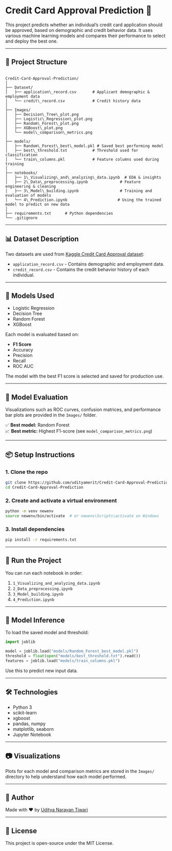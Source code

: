 # Credit Card Approval Prediction 🚀

This project predicts whether an individual’s credit card application should be approved, based on demographic and credit behavior data. It uses various machine learning models and compares their performance to select and deploy the best one.

---

## 📁 Project Structure

```

Credit-Card-Approval-Prediction/
│
├── Dataset/
│   ├── application\_record.csv       # Applicant demographic & employment data
│   └── credit\_record.csv            # Credit history data
│
├── Images/
│   ├── Decision\_Tree\_plot.png
│   ├── Logistic\_Regression\_plot.png
│   ├── Random\_Forest\_plot.png
│   ├── XGBoost\_plot.png
│   └── model\_comparison\_metrics.png
│
├── models/
│   ├── Random\_Forest\_best\_model.pkl # Saved best performing model
│   ├── best\_threshold.txt           # Threshold used for classification
│   └── train\_columns.pkl            # Feature columns used during training
│
├── notebooks/
│   ├── 1\_Visualizing\_and\_analyzing\_data.ipynb  # EDA & insights
│   ├── 2\_Data\_preprocessing.ipynb              # Feature engineering & cleaning
│   ├── 3\_Model\_building.ipynb                  # Training and evaluation of models
│   └── 4\_Prediction.ipynb                      # Using the trained model to predict on new data
│
├── requirements.txt      # Python dependencies
└── .gitignore

````

---

## 📊 Dataset Description

Two datasets are used from [Kaggle Credit Card Approval dataset](https://www.kaggle.com/datasets/rikdifos/credit-card-approval-prediction):

- `application_record.csv` - Contains demographic and employment data.
- `credit_record.csv` - Contains the credit behavior history of each individual.

---

## 🧠 Models Used

- Logistic Regression
- Decision Tree
- Random Forest
- XGBoost

Each model is evaluated based on:
- **F1 Score**
- Accuracy
- Precision
- Recall
- ROC AUC

The model with the best F1 score is selected and saved for production use.

---

## 🧪 Model Evaluation

Visualizations such as ROC curves, confusion matrices, and performance bar plots are provided in the `Images/` folder.

✅ **Best model:** Random Forest  
📈 **Best metric:** Highest F1-score (see `model_comparison_metrics.png`)

---

## 📦 Setup Instructions

### 1. Clone the repo

```bash
git clone https://github.com/udityamerit/Credit-Card-Approval-Prediction.git
cd Credit-Card-Approval-Prediction
````

### 2. Create and activate a virtual environment

```bash
python -m venv newenv
source newenv/bin/activate  # or newenv\Scripts\activate on Windows
```

### 3. Install dependencies

```bash
pip install -r requirements.txt
```

---

## 🚀 Run the Project

You can run each notebook in order:

1. `1_Visualizing_and_analyzing_data.ipynb`
2. `2_Data_preprocessing.ipynb`
3. `3_Model_building.ipynb`
4. `4_Prediction.ipynb`

---

## 💾 Model Inference

To load the saved model and threshold:

```python
import joblib

model = joblib.load("models/Random_Forest_best_model.pkl")
threshold = float(open("models/best_threshold.txt").read())
features = joblib.load("models/train_columns.pkl")
```

Use this to predict new input data.

---

## 🛠 Technologies

* Python 3
* scikit-learn
* xgboost
* pandas, numpy
* matplotlib, seaborn
* Jupyter Notebook

---

## 📷 Visualizations

Plots for each model and comparison metrics are stored in the `Images/` directory to help understand how each model performed.

---

## 🙌 Author

Made with ❤️ by [Uditya Narayan Tiwari](https://github.com/udityamerit)

---

## 📄 License

This project is open-source under the MIT License.

